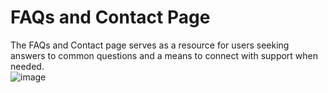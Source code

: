 # FAQs and Contact Page

The FAQs and Contact page serves as a resource for users seeking answers to common questions and a means to connect with support when needed.
<br />
![image](https://github.com/Tech-neophyte/UI-UX-Case-Studies/assets/122295513/6e309870-2af1-42ec-bcb5-1fbbfb3c9fdb)
